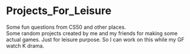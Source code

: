 # Projects_For_Leisure
Some fun questions from CS50 and other places.<br>
Some random projects created by me and my friends for making some actual games. 
Just for leisure purpose. So I can work on this while my GF watch K drama. 
